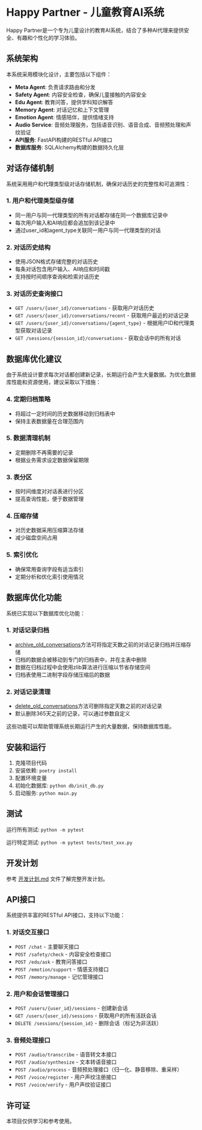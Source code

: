 # Happy Partner - 儿童教育AI系统

Happy Partner是一个专为儿童设计的教育AI系统，结合了多种AI代理来提供安全、有趣和个性化的学习体验。

## 系统架构

本系统采用模块化设计，主要包括以下组件：

- **Meta Agent**: 负责请求路由和分发
- **Safety Agent**: 内容安全检查，确保儿童接触的内容安全
- **Edu Agent**: 教育问答，提供学科知识解答
- **Memory Agent**: 对话记忆和上下文管理
- **Emotion Agent**: 情感陪伴，提供情绪支持
- **Audio Service**: 音频处理服务，包括语音识别、语音合成、音频预处理和声纹验证
- **API服务**: FastAPI构建的RESTful API接口
- **数据库服务**: SQLAlchemy构建的数据持久化层

## 对话存储机制

系统采用用户和代理类型级对话存储机制，确保对话历史的完整性和可追溯性：

### 1. 用户和代理类型级存储
- 同一用户与同一代理类型的所有对话都存储在同一个数据库记录中
- 每次用户输入和AI响应都会追加到该记录中
- 通过user_id和agent_type关联同一用户与同一代理类型的对话

### 2. 对话历史结构
- 使用JSON格式存储完整的对话历史
- 每条对话包含用户输入、AI响应和时间戳
- 支持按时间顺序查询和检索对话历史

### 3. 对话历史查询接口
- `GET /users/{user_id}/conversations` - 获取用户对话历史
- `GET /users/{user_id}/conversations/recent` - 获取用户最近的对话记录
- `GET /users/{user_id}/conversations/{agent_type}` - 根据用户ID和代理类型获取对话记录
- `GET /sessions/{session_id}/conversations` - 获取会话中的所有对话

## 数据库优化建议

由于系统设计要求每次对话都创建新记录，长期运行会产生大量数据。为优化数据库性能和资源使用，建议采取以下措施：

### 4. 定期归档策略
- 将超过一定时间的历史数据移动到归档表中
- 保持主表数据量在合理范围内

### 5. 数据清理机制
- 定期删除不再需要的记录
- 根据业务需求设定数据保留期限

### 3. 表分区
- 按时间维度对对话表进行分区
- 提高查询性能，便于数据管理

### 4. 压缩存储
- 对历史数据采用压缩算法存储
- 减少磁盘空间占用

### 5. 索引优化
- 确保常用查询字段有适当索引
- 定期分析和优化索引使用情况

## 数据库优化功能

系统已实现以下数据库优化功能：

### 1. 对话记录归档
- [archive_old_conversations](file:///D:/rag/happy_partter/happy_partner/db/database_service.py#L302-L344)方法可将指定天数之前的对话记录归档并压缩存储
- 归档的数据会被移动到专门的归档表中，并在主表中删除
- 数据在归档过程中会使用zlib算法进行压缩以节省存储空间
- 归档表使用二进制字段存储压缩后的数据

### 2. 对话记录清理
- [delete_old_conversations](file:///D:/rag/happy_partter/happy_partner/db/database_service.py#L346-L367)方法可删除指定天数之前的对话记录
- 默认删除365天之前的记录，可以通过参数自定义

这些功能可以帮助管理系统长期运行产生的大量数据，保持数据库性能。

## 安装和运行

1. 克隆项目代码
2. 安装依赖: `poetry install`
3. 配置环境变量
4. 初始化数据库: `python db/init_db.py`
5. 启动服务: `python main.py`

## 测试

运行所有测试: `python -m pytest`

运行特定测试: `python -m pytest tests/test_xxx.py`

## 开发计划

参考 [开发计划.md](../开发计划.md) 文件了解完整开发计划。

## API接口

系统提供丰富的RESTful API接口，支持以下功能：

### 1. 对话交互接口
- `POST /chat` - 主要聊天接口
- `POST /safety/check` - 内容安全检查接口
- `POST /edu/ask` - 教育问答接口
- `POST /emotion/support` - 情感支持接口
- `POST /memory/manage` - 记忆管理接口

### 2. 用户和会话管理接口
- `POST /users/{user_id}/sessions` - 创建新会话
- `GET /users/{user_id}/sessions` - 获取用户的所有活跃会话
- `DELETE /sessions/{session_id}` - 删除会话（标记为非活跃）

### 3. 音频处理接口
- `POST /audio/transcribe` - 语音转文本接口
- `POST /audio/synthesize` - 文本转语音接口
- `POST /audio/process` - 音频预处理接口（归一化、静音移除、重采样）
- `POST /voice/register` - 用户声纹注册接口
- `POST /voice/verify` - 用户声纹验证接口

## 许可证

本项目仅供学习和参考使用。